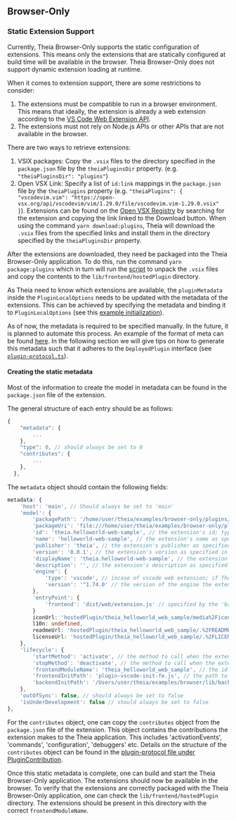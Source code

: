 ## Browser-Only

### Static Extension Support

Currently, Theia Browser-Only supports the static configuration of extensions. This means only the extensions that are statically configured at build time will be available in the browser. Theia Browser-Only does not support dynamic extension loading at runtime.

When it comes to extension support, there are some restrictions to consider:
1. The extensions must be compatible to run in a browser environment. This means that ideally, the extension is already a web extension according to the [VS Code Web Extension API](https://code.visualstudio.com/api/extension-guides/web-extensions).
2. The extensions must not rely on Node.js APIs or other APIs that are not available in the browser.

There are two ways to retrieve extensions:
1. VSIX packages: Copy the `.vsix` files to the directory specified in the `package.json` file by the `theiaPluginsDir` property. (e.g. `"theiaPluginsDir": "plugins"`)
2. Open VSX Link: Specify a list of `id:link` mappings in the `package.json` file by the `theiaPlugins` property (e.g. `"theiaPlugins": { "vscodevim.vim": "https://open-vsx.org/api/vscodevim/vim/1.29.0/file/vscodevim.vim-1.29.0.vsix" }`). Extensions can be found on the [Open VSX Registry](https://open-vsx.org/) by searching for the extension and copying the link linked to the Download button.
When using the command `yarn download:plugins`, Theia will download the `.vsix` files from the specified links and install them in the directory specified by the `theiaPluginsDir` property.

After the extensions are downloaded, they need be packaged into the Theia Browser-Only application. To do this, run the command `yarn package:plugins` which in turn will run the [script](examples/browser-only/prepare-plugins.js) to unpack the `.vsix` files and copy the contents to the `lib/frontend/hostedPlugin` directory. 

As Theia need to know which extensions are available, the `pluginMetadata` inside the `PluginLocalOptions` needs to be updated with the metadata of the extensions. This can be achieved by specifying the metadata and binding it to `PluginLocalOptions` (see this [example initialization](examples/api-samples/src/browser-only/plugin-sample/example-plugin-initialization.ts)).

As of now, the metadata is required to be specified manually. In the future, it is planned to automate this process.
An example of the format of meta can be found [here](examples/api-samples/src/browser-only/plugin-sample/example-static-plugin-metadata.ts). In the following section we will give tips on how to generate this metadata such that it adheres to the `DeployedPlugin` interface (see [`plugin-protocol.ts`](packages/plugin-ext/src/common/plugin-protocol.ts)).

#### Creating the static metadata
Most of the information to create the model in metadata can be found in the `package.json` file of the extension.

The general structure of each entry should be as follows:
```typescript
{
    "metadata": {
        ...
    },
    "type": 0, // should always be set to 0
    "contributes": {
        ...
    },
  },
```

The `metadata` object should contain the following fields:
```typescript
metadata: {
    'host': 'main', // Should always be set to 'main'
    'model': {
        'packagePath': '/home/user/theia/examples/browser-only/plugins/theia.helloworld-web-sample/extension', // Deprecated
        'packageUri': 'file:///home/user/theia/examples/browser-only/plugins/theia.helloworld-web-sample/extension', // The absolute path to the extension's location inside the 'theiaPluginsDir' directory; prefixed with 'file://' protocol
        'id': 'theia.helloworld-web-sample', // the extension's id; typically the publisher name and the extension name separated by a dot
        'name': 'helloworld-web-sample', // the extension's name as specified in the 'package.json' file
        'publisher': 'theia', // the extension's publisher as specified in the 'package.json' file
        'version': '0.0.1', // the extension's version as specified in the 'package.json' file
        'displayName': 'theia.helloworld-web-sample', // the extension's display name as specified in the 'package.json' file
        'description': '', // the extension's description as specified in the 'package.json' file
        'engine': {
            'type': 'vscode', // incase of vscode web extension; if Theia plugin, set to 'theiaPlugin'
            'version': '^1.74.0' // the version of the engine the extension is compatible with; specified in the 'engines' field of the 'package.json' file
        },
        'entryPoint': {
            'frontend': 'dist/web/extension.js' // specified by the 'browser' field in the 'package.json' file for VScode web extensions or 'frontend' field for Theia plugins
        }
        iconUrl: 'hostedPlugin/theia_helloworld_web_sample/media%2Ficon.png', // optional: the path to the extension's icon; prefixed with 'hostedPlugin' and URL encoded
        l10n: undefined,
        readmeUrl: 'hostedPlugin/theia_helloworld_web_sample/.%2FREADME.md', // optional: the path to the extension's README file; prefixed with 'hostedPlugin' and URL encoded
        licenseUrl: 'hostedPlugin/theia_helloworld_web_sample/.%2FLICENSE', // optional: the path to the extension's LICENSE file; prefixed with 'hostedPlugin' and URL encoded
    },
    'lifecycle': {
        'startMethod': 'activate', // the method to call when the extension is activated; typically 'activate' for VS Code extensions and 'start' for Theia plugins
        'stopMethod': 'deactivate', // the method to call when the extension is deactivated; typically 'deactivate' for VS Code extensions and 'stop' for Theia plugins
        'frontendModuleName': 'theia_helloworld_web_sample', // the id specified above but with underscores instead of dots and dashes similar to iconUrl, readmeUrl, and licenseUrl
        'frontendInitPath': 'plugin-vscode-init-fe.js', // the path to the frontend initialization script; only required for VS Code extensions
        'backendInitPath': '/Users/user/theia/examples/browser/lib/backend/plugin-vscode-init' // the path to the backend initialization script; for Theia plugins, this path ends with 'backend-init-theia'
    },
    'outOfSync': false, // should always be set to false
    'isUnderDevelopment': false // should always be set to false
},
```

For the `contributes` object, one can copy the `contributes` object from the `package.json` file of the extension. This object contains the contributions the extension makes to the Theia application. This includes 'activationEvents', 'commands', 'configuration', 'debuggers' etc. Details on the structure of the `contributes` object can be found in the [plugin-protocol file under PluginContribution](packages/plugin-ext/src/common/plugin-protocol.ts).

Once this static metadata is complete, one can build and start the Theia Browser-Only application. The extensions should now be available in the browser. To verify that the extensions are correctly packaged with the Theia Browser-Only application, one can check the `lib/frontend/hostedPlugin` directory. The extensions should be present in this directory with the correct `frontendModuleName`.

